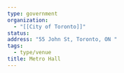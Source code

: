 ```yaml
---
type: government
organization:
  - "[[City of Toronto]]"
status:
address: "55 John St, Toronto, ON "
tags:
  - type/venue
title: Metro Hall
---
```


